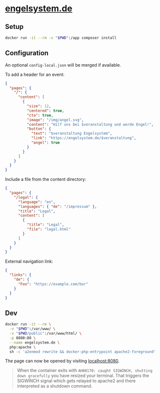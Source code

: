 # [engelsystem.de](https://engelsystem.de)
## Setup
```bash
docker run -it --rm -v "$PWD":/app composer install
```

## Configuration
An optional `config-local.json` will be merged if available.

To add a header for an event:
```json
{
  "pages": {
    "/": {
      "content": [
        {
          "size": 12,
          "centered": true,
          "cta": true,
          "image": "/img/angel.svg",
          "content": "Hilf uns bei $veranstaltung und werde Engel!",
          "button": {
            "text": "$veranstaltung Engelsystem",
            "link": "https://engelsystem.de/$veranstaltung",
            "angel": true
          }
        }
      ]
    }
  }
}
```

Include a file from the content directory:
```json
{
  "pages": {
    "/legal": {
      "language": "en",
      "languages": { "de": "/impressum" },
      "title": "Legal",
      "content": [
        {
          "title": "Legal",
          "file": "legal.html"
        }
      ]
    }
  }
}
```

External navigation link:
```json
{
  "links": {
    "de": {
      "Foo": "https://example.com/bar"
    }
  }
}
```

## Dev
```bash
docker run -it --rm \
  -v "$PWD":/var/www/ \
  -v "$PWD/public":/var/www/html/ \
  -p 8080:80 \
  --name engelsystem.de \
  php:apache \
  sh -c 'a2enmod rewrite && docker-php-entrypoint apache2-foreground'
```

The page can now be opened by visiting [localhost:8080](http://localhost:8080).

> When the container exits with `AH00170: caught SIGWINCH, shutting down gracefully` you have resized your terminal.
> That triggers the SIGWINCH signal which gets relayed to apache2 and there interpreted as a shutdown command.
